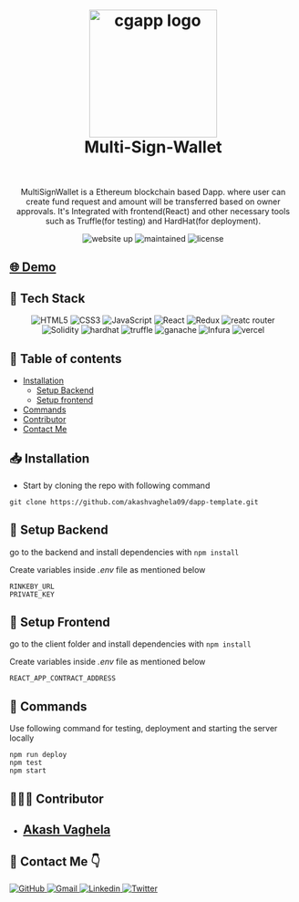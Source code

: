 <h1 align="center">
  <img alt="cgapp logo" src="https://vectorified.com/image/ethereum-logo-vector-13.png" width="224px"/><br/>
  Multi-Sign-Wallet 
  <br/>
  
<br/>
</h1>
<p align="center">MultiSignWallet is a Ethereum blockchain based Dapp. where user can create fund request and amount will be transferred based on owner approvals. It's Integrated with frontend(React) and other necessary tools such as Truffle(for testing) and HardHat(for deployment). </p>
<p align="center">
<img src="https://img.shields.io/website-up-down-green-red/http/solventx.in.svg" alt="website up"/>
<img src="https://img.shields.io/badge/Maintained%3F-yes-green.svg" alt="maintained"/>
<img src="https://img.shields.io/badge/License-MIT-green" alt="license"/>
</p>


##  [🌐 Demo](https://multi-sign-wallet.vercel.app)


## 🔧 Tech Stack 
<p align="center">

<img src="https://img.shields.io/badge/HTML5-E34F26?style=for-the-badge&logo=html5&logoColor=white" alt="HTML5"/>
<img src="https://img.shields.io/badge/CSS3-1572B6?style=for-the-badge&logo=css3&logoColor=white" alt="CSS3"/>
<img src="https://img.shields.io/badge/JavaScript-323330?style=for-the-badge&logo=javascript&logoColor=F7DF1E" alt="JavaScript"/>
<img src="https://img.shields.io/badge/React-20232A?style=for-the-badge&logo=react&logoColor=61DAFB" alt="React"/>
<img src="https://img.shields.io/badge/Redux-593D88?style=for-the-badge&logo=redux&logoColor=white" alt="Redux"/>
<img src="https://img.shields.io/badge/React_Router-CA4245?style=for-the-badge&logo=react-router&logoColor=white" alt="reatc router"/>
<br/>
<img src="https://img.shields.io/badge/Solidity-000000?style=for-the-badge&logo=solidity&logoColor=white" alt="Solidity"/>
<img src="https://img.shields.io/badge/HardHat-F59812?style=for-the-badge&logo=hardhat&logoColor=white" alt="hardhat"/>
<img src="https://img.shields.io/badge/Truffle-000000?style=for-the-badge&logo=truffle&logoColor=white" alt="truffle"/>
<img src="https://img.shields.io/badge/Ganache-B7472A?style=for-the-badge&logo=Ganache&logoColor=white" alt="ganache"/>
<img src="https://img.shields.io/badge/Infura-B7472A?style=for-the-badge&logo=Infura&logoColor=white" alt="Infura"/>
<img src="https://img.shields.io/badge/Vercel-000000?style=for-the-badge&logo=vercel&logoColor=white" alt="vercel"/>
</p>

## 📃 Table of contents
- [Installation](#installation)
    - [Setup Backend](#setup-backend)
    - [Setup frontend](#setup-frontend)
- [Commands](#⚙-commands)
- [Contributor](#👨🏻‍💻-contributor)
- [Contact Me](#📩-contact-me-👇)


## 📥 Installation
- Start by cloning the repo with following command
```
git clone https://github.com/akashvaghela09/dapp-template.git
```

## 🔗 Setup Backend
go to the backend and install dependencies with `npm install`

Create variables inside *.env* file as mentioned below
```
RINKEBY_URL
PRIVATE_KEY
```


## 🔗 Setup Frontend
go to the client folder and install dependencies with `npm install`

Create variables inside *.env* file as mentioned below

```
REACT_APP_CONTRACT_ADDRESS
```

## 🤖 Commands
Use following command for testing, deployment and starting the server locally
```
npm run deploy
npm test
npm start
```

## 👨🏻‍💻 Contributor
- ## [Akash Vaghela](https://akashvaghela.dev)


## 📩 Contact Me 👇

<a href="https://github.com/akashvaghela09">
    <img src="https://img.shields.io/badge/GitHub-100000?style=for-the-badge&logo=github&logoColor=white" alt="GitHub"/>
</a>
<a href="mailto:akashvaghela09@gmail.com">
    <img src="https://img.shields.io/badge/Gmail-D14836?style=for-the-badge&logo=gmail&logoColor=white" alt="Gmail"/>
</a>
<a href="https://linkedin.com/in/akashvaghela09">
    <img src="https://img.shields.io/badge/LinkedIn-0077B5?style=for-the-badge&logo=linkedin&logoColor=white" alt="Linkedin"/>
</a>
<a href="https://twitter.com/akashvaghela09">
    <img src="https://img.shields.io/badge/Twitter-1DA1F2?style=for-the-badge&logo=twitter&logoColor=white" alt="Twitter"/>
</a>
